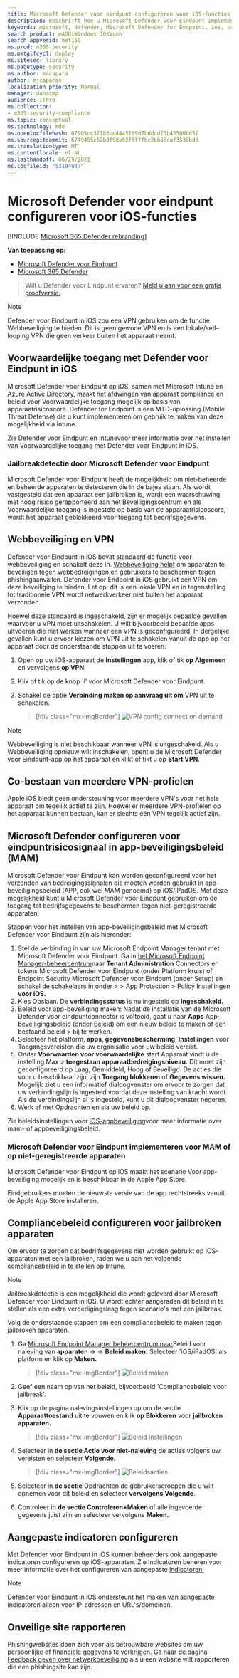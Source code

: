 ```yaml
---
title: Microsoft Defender voor eindpunt configureren voor iOS-functies
description: Beschrijft hoe u Microsoft Defender voor Eindpunt implementeert voor iOS-functies
keywords: microsoft, defender, Microsoft Defender for Endpoint, ios, configure, features, ios
search.product: eADQiWindows 10XVcnh
search.appverid: met150
ms.prod: m365-security
ms.mktglfcycl: deploy
ms.sitesec: library
ms.pagetype: security
ms.author: macapara
author: mjcaparas
localization_priority: Normal
manager: dansimp
audience: ITPro
ms.collection:
- m365-security-compliance
ms.topic: conceptual
ms.technology: mde
ms.openlocfilehash: 07905cc3f1b3bd4445199d7bddcdf3b45500bd5f
ms.sourcegitcommit: 6749455c52b0f98a92f6fffbc2bb86caf3538bd8
ms.translationtype: MT
ms.contentlocale: nl-NL
ms.lasthandoff: 06/29/2021
ms.locfileid: "53194947"
---
```

# <a name="configure-microsoft-defender-for-endpoint-on-ios-features"></a>Microsoft Defender voor eindpunt configureren voor iOS-functies

[!INCLUDE [Microsoft 365 Defender rebranding](../../includes/microsoft-defender.md)]

**Van toepassing op:**
- [Microsoft Defender voor Eindpunt](https://go.microsoft.com/fwlink/p/?linkid=2154037)
- [Microsoft 365 Defender](https://go.microsoft.com/fwlink/?linkid=2118804)

> Wilt u Defender voor Eindpunt ervaren? [Meld u aan voor een gratis proefversie.](https://www.microsoft.com/microsoft-365/windows/microsoft-defender-atp?ocid=docs-wdatp-exposedapis-abovefoldlink) 

> [!NOTE]
> Defender voor Eindpunt in iOS zou een VPN gebruiken om de functie Webbeveiliging te bieden. Dit is geen gewone VPN en is een lokale/self-looping VPN die geen verkeer buiten het apparaat neemt.

## <a name="conditional-access-with-defender-for-endpoint-on-ios"></a>Voorwaardelijke toegang met Defender voor Eindpunt in iOS  
Microsoft Defender voor Eindpunt op iOS, samen met Microsoft Intune en Azure Active Directory, maakt het afdwingen van apparaat compliance en beleid voor Voorwaardelijke toegang mogelijk op basis van apparaatrisicoscore. Defender for Endpoint is een MTD-oplossing (Mobile Threat Defense) die u kunt implementeren om gebruik te maken van deze mogelijkheid via Intune.

Zie Defender voor Eindpunt en [Intune](/mem/intune/protect/advanced-threat-protection)voor meer informatie over het instellen van Voorwaardelijke toegang met Defender voor Eindpunt in iOS.

### <a name="jailbreak-detection-by-microsoft-defender-for-endpoint"></a>Jailbreakdetectie door Microsoft Defender voor Eindpunt
Microsoft Defender voor Eindpunt heeft de mogelijkheid om niet-beheerde en beheerde apparaten te detecteren die in de bajes staan. Als wordt vastgesteld dat een apparaat een jailbroken is, wordt een waarschuwing met hoog risico gerapporteerd aan het Beveiligingscentrum en als Voorwaardelijke toegang is ingesteld op basis van de apparaatrisicoscore, wordt het apparaat geblokkeerd voor toegang tot bedrijfsgegevens.

## <a name="web-protection-and-vpn"></a>Webbeveiliging en VPN

Defender voor Eindpunt in iOS bevat standaard de functie voor webbeveiliging en schakelt deze in. [Webbeveiliging helpt](web-protection-overview.md) om apparaten te beveiligen tegen webbedreigingen en gebruikers te beschermen tegen phishingaanvallen. Defender voor Endpoint in iOS gebruikt een VPN om deze beveiliging te bieden. Let op: dit is een lokale VPN en in tegenstelling tot traditionele VPN wordt netwerkverkeer niet buiten het apparaat verzonden.

Hoewel deze standaard is ingeschakeld, zijn er mogelijk bepaalde gevallen waarvoor u VPN moet uitschakelen. U wilt bijvoorbeeld bepaalde apps uitvoeren die niet werken wanneer een VPN is geconfigureerd. In dergelijke gevallen kunt u ervoor kiezen om VPN uit te schakelen vanuit de app op het apparaat door de onderstaande stappen uit te voeren:

1. Open op uw iOS-apparaat de **Instellingen** app, klik of tik **op Algemeen** en vervolgens **op VPN.**
1. Klik of tik op de knop 'i' voor Microsoft Defender voor Eindpunt.
1. Schakel de optie **Verbinding maken op aanvraag uit om** VPN uit te schakelen.

    > [!div class="mx-imgBorder"]
    > ![VPN config connect on demand](images/ios-vpn-config.png)

> [!NOTE]
> Webbeveiliging is niet beschikbaar wanneer VPN is uitgeschakeld. Als u Webbeveiliging opnieuw wilt inschakelen, opent u de Microsoft Defender voor Eindpunt-app op het apparaat en klikt of tikt u op **Start VPN**.

## <a name="co-existence-of-multiple-vpn-profiles"></a>Co-bestaan van meerdere VPN-profielen

Apple iOS biedt geen ondersteuning voor meerdere VPN's voor het hele apparaat om tegelijk actief te zijn. Hoewel er meerdere VPN-profielen op het apparaat kunnen bestaan, kan er slechts één VPN tegelijk actief zijn.

## <a name="configure-microsoft-defender-for-endpoint-risk-signal-in-app-protection-policy-mam"></a>Microsoft Defender configureren voor eindpuntrisicosignaal in app-beveiligingsbeleid (MAM)

Microsoft Defender voor Eindpunt kan worden geconfigureerd voor het verzenden van bedreigingssignalen die moeten worden gebruikt in app-beveiligingsbeleid (APP, ook wel MAM genoemd) op iOS/iPadOS. Met deze mogelijkheid kunt u Microsoft Defender voor Eindpunt gebruiken om de toegang tot bedrijfsgegevens te beschermen tegen niet-geregistreerde apparaten.

Stappen voor het instellen van app-beveiligingsbeleid met Microsoft Defender voor Eindpunt zijn als hieronder:

1. Stel de verbinding in van uw Microsoft Endpoint Manager tenant met Microsoft Defender voor Eindpunt. Ga in [het Microsoft Endpoint Manager-beheercentrum](https://go.microsoft.com/fwlink/?linkid=2109431)naar **Tenant Administration** Connectors en tokens Microsoft Defender voor Eindpunt (onder Platform kruis) of Endpoint Security Microsoft Defender voor Eindpunt (onder Setup) en schakel de schakelaars in onder  >    >   App Protection   >   Policy Instellingen **voor iOS.**
1. Kies Opslaan. De **verbindingsstatus** is nu ingesteld op **Ingeschakeld.**
1. Beleid voor app-beveiliging maken: Nadat de installatie van de Microsoft Defender voor eindpuntconnector is voltooid, gaat u naar **Apps** App-beveiligingsbeleid (onder Beleid) om een nieuw beleid te maken of een bestaand beleid  >   bij te werken.
1. Selecteer het platform, **apps, gegevensbescherming, Instellingen** voor Toegangsvereisten die uw organisatie voor uw beleid vereist.
1. Onder **Voorwaarden voor voorwaardelijke** start Apparaat vindt u de instelling Max  >   **toegestaan apparaatbedreigingsniveau.** Dit moet zijn geconfigureerd op Laag, Gemiddeld, Hoog of Beveiligd. De acties die voor u beschikbaar zijn, zijn **Toegang blokkeren** of **Gegevens wissen.** Mogelijk ziet u een informatief dialoogvenster om ervoor te zorgen dat uw verbindingslijn is ingesteld voordat deze instelling van kracht wordt. Als de verbindingslijn al is ingesteld, kunt u dit dialoogvenster negeren.
1. Werk af met Opdrachten en sla uw beleid op.

Zie beleidsinstellingen voor [iOS-appbeveiliging](https://docs.microsoft.com/mem/intune/apps/app-protection-policy-settings-ios)voor meer informatie over mam- of appbeveiligingsbeleid.

### <a name="deploying-microsoft-defender-for-endpoint-for-mam-or-on-unenrolled-devices"></a>Microsoft Defender voor Eindpunt implementeren voor MAM of op niet-geregistreerde apparaten

Microsoft Defender voor Eindpunt op iOS maakt het scenario Voor app-beveiliging mogelijk en is beschikbaar in de Apple App Store.

Eindgebruikers moeten de nieuwste versie van de app rechtstreeks vanuit de Apple App Store installeren.

## <a name="configure-compliance-policy-against-jailbroken-devices"></a>Compliancebeleid configureren voor jailbroken apparaten

Om ervoor te zorgen dat bedrijfsgegevens niet worden gebruikt op iOS-apparaten met een jailbroken, raden we u aan het volgende compliancebeleid in te stellen op Intune.

> [!NOTE]
> Jailbreakdetectie is een mogelijkheid die wordt geleverd door Microsoft Defender voor Eindpunt in iOS. U wordt echter aangeraden dit beleid in te stellen als een extra verdedigingslaag tegen scenario's met een jailbreak.

Volg de onderstaande stappen om een compliancebeleid te maken tegen jailbroken apparaten.

1. Ga [Microsoft Endpoint Manager beheercentrum naar](https://go.microsoft.com/fwlink/?linkid=2109431)Beleid voor naleving van **apparaten**  ->    ->  **Beleid maken.** Selecteer 'iOS/iPadOS' als platform en klik op **Maken.**

    > [!div class="mx-imgBorder"]
    > ![Beleid maken](images/ios-jb-policy.png)

2. Geef een naam op van het beleid, bijvoorbeeld 'Compliancebeleid voor jailbreak'.
3. Klik op de pagina nalevingsinstellingen op om de sectie **Apparaattoestand** uit te vouwen en klik **op Blokkeren** voor **jailbroken apparaten.**

    > [!div class="mx-imgBorder"]
    > ![Beleid Instellingen](images/ios-jb-settings.png)

4. Selecteer in **de sectie Actie voor niet-naleving** de acties volgens uw vereisten en selecteer **Volgende.**

    > [!div class="mx-imgBorder"]
    > ![Beleidsacties](images/ios-jb-actions.png)

5. Selecteer in **de sectie** Opdrachten de gebruikersgroepen die u wilt opnemen voor dit beleid en selecteer **vervolgens Volgende**.
6. Controleer in **de sectie Controleren+Maken** of alle ingevoerde gegevens juist zijn en selecteer vervolgens **Maken.**

## <a name="configure-custom-indicators"></a>Aangepaste indicatoren configureren

Met Defender voor Eindpunt in iOS kunnen beheerders ook aangepaste indicatoren configureren op iOS-apparaten. Zie Indicatoren beheren voor meer informatie over het configureren van aangepaste [indicatoren.](/microsoft-365/security/defender-endpoint/manage-indicators)

> [!NOTE]
> Defender voor Eindpunt in iOS ondersteunt het maken van aangepaste indicatoren alleen voor IP-adressen en URL's/domeinen.

## <a name="report-unsafe-site"></a>Onveilige site rapporteren

Phishingwebsites doen zich voor als betrouwbare websites om uw persoonlijke of financiële gegevens te verkrijgen. Ga naar [de pagina Feedback geven over netwerkbeveiliging](https://www.microsoft.com/wdsi/filesubmission/exploitguard/networkprotection) als u een website wilt rapporteren die een phishingsite kan zijn.

